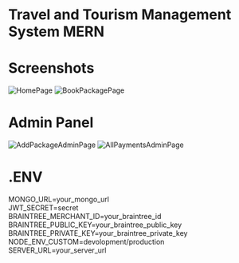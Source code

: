 # Travel and Tourism Management System MERN

# Screenshots
![HomePage](https://github.com/Sanjayng125/MERN-Travel-Tourism-App/assets/106653066/504bb803-217d-402a-9087-fed08986d6b1)
![BookPackagePage](https://github.com/Sanjayng125/MERN-Travel-Tourism-App/assets/106653066/9733432f-e462-4eff-819e-66cba510c8b6)

# Admin Panel

![AddPackageAdminPage](https://github.com/Sanjayng125/MERN-Travel-Tourism-App/assets/106653066/79c05dd8-45f8-477d-801d-6d1432e042fe)
![AllPaymentsAdminPage](https://github.com/Sanjayng125/MERN-Travel-Tourism-App/assets/106653066/de0963bf-3f1b-47c4-ab0f-bbae33371150)

# .ENV
MONGO_URL=your_mongo_url<br/>
JWT_SECRET=secret<br/>
BRAINTREE_MERCHANT_ID=your_braintree_id<br/>
BRAINTREE_PUBLIC_KEY=your_braintree_public_key<br/>
BRAINTREE_PRIVATE_KEY=your_braintree_private_key<br/>
NODE_ENV_CUSTOM=devolopment/production<br/>
SERVER_URL=your_server_url
